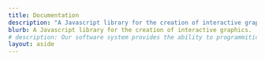 ```yaml
---
title: Documentation
description: "A Javascript library for the creation of interactive graphics. The library uses the existing web standards: HTML, SVG, and CSS making it easy to use with other tools and libraries. At its core, the library is a minimalist tool for creating interactives."
blurb: A Javascript library for the creation of interactive graphics.
# description: Our software system provides the ability to programmitically generate interactive graphics. This documentation is designed to assist users in the creation of these interactives and provide an overview of the capability of this library.
layout: aside
---
```


